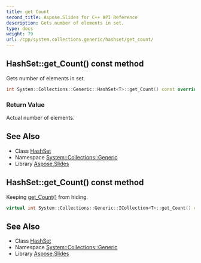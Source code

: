 ```yaml
---
title: get_Count
second_title: Aspose.Slides for C++ API Reference
description: Gets number of elements in set.
type: docs
weight: 79
url: /cpp/system.collections.generic/hashset/get_count/
---
```

## HashSet::get_Count() const method


Gets number of elements in set.

```cpp
int System::Collections::Generic::HashSet<T>::get_Count() const override
```


### Return Value

Actual number of elements.

## See Also

* Class [HashSet](../)
* Namespace [System::Collections::Generic](../../)
* Library [Aspose.Slides](../../../)
## HashSet::get_Count() const method


Keeping [get_Count()](./) from hiding.

```cpp
virtual int System::Collections::Generic::ICollection<T>::get_Count() const=0
```

## See Also

* Class [HashSet](../)
* Namespace [System::Collections::Generic](../../)
* Library [Aspose.Slides](../../../)
